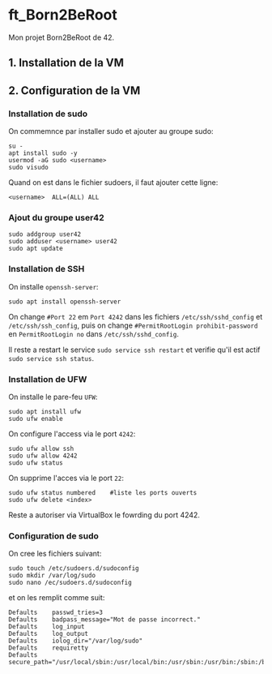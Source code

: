 # ft_Born2BeRoot
Mon projet Born2BeRoot de 42.

## 1. Installation de la VM

## 2. Configuration de la VM
### Installation de sudo

On commemnce par installer sudo et ajouter <username>
au groupe sudo:

```console
su -
apt install sudo -y
usermod -aG sudo <username>
sudo visudo
```

Quand on est dans le fichier sudoers,
il faut ajouter cette ligne:
```
<username>	ALL=(ALL) ALL
```

### Ajout du groupe user42

```console
sudo addgroup user42
sudo adduser <username> user42
sudo apt update
```

### Installation de SSH

On installe `openssh-server`:
```console
sudo apt install openssh-server
```

On change `#Port 22` em `Port 4242` dans les fichiers `/etc/ssh/sshd_config` et `/etc/ssh/ssh_config`, puis on change `#PermitRootLogin prohibit-password` en `PermitRootLogin no` dans `/etc/ssh/sshd_config`.

Il reste a restart le service `sudo service ssh restart` et verifie qu'il est actif `sudo service ssh status`.

### Installation de UFW

On installe le pare-feu `UFW`:
```console
sudo apt install ufw
sudo ufw enable
```

On configure l'access via le port `4242`:
```console
sudo ufw allow ssh
sudo ufw allow 4242
sudo ufw status
```

On supprime l'acces via le port `22`:
```console
sudo ufw status numbered	#liste les ports ouverts
sudo ufw delete <index>
```

Reste a autoriser via VirtualBox le fowrding du port 4242.

### Configuration de sudo

On cree les fichiers suivant:
```console
sudo touch /etc/sudoers.d/sudoconfig
sudo mkdir /var/log/sudo
sudo nano /ec/sudoers.d/sudoconfig
```

et on les remplit comme suit:
```
Defaults	passwd_tries=3
Defaults	badpass_message="Mot de passe incorrect."
Defaults	log_input
Defaults	log_output
Defaults	iolog_dir="/var/log/sudo"
Defaults	requiretty
Defaults	secure_path="/usr/local/sbin:/usr/local/bin:/usr/sbin:/usr/bin:/sbin:/bin:/snap/bin"
```
